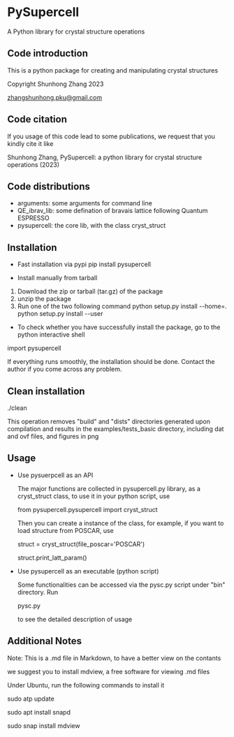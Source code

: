 # PySupercell
A Python library for crystal structure operations

## Code introduction

This is a python package for creating and manipulating crystal structures

Copyright Shunhong Zhang 2023

zhangshunhong.pku@gmail.com


## Code citation

If you usage of this code lead to some publications, we request that you kindly cite it like

Shunhong Zhang, PySupercell: a python library for crystal structure operations (2023)


## Code distributions

* arguments: some arguments for command line
* QE_ibrav_lib: some defination of bravais lattice following Quantum ESPRESSO
* pysupercell: the core lib, with the class cryst_struct


## Installation
* Fast installation via pypi
pip install pysupercell


* Install manually from tarball 
1. Download the zip or tarball (tar.gz) of the package
2. unzip the package
3. Run one of the two following command
   python setup.py install --home=.
   python setup.py install --user

* To check whether you have successfully install the package, go to the python interactive shell
 
import pysupercell

  If everything runs smoothly, the installation should be done. 
  Contact the author if you come across any problem.

## Clean installation
./clean

This operation removes "build" and "dists" directories generated upon compilation
and results in the examples/tests_basic directory, including dat and ovf files, and figures in png


## Usage

* Use pysuerpcell as an API

    The major functions are collected in pysupercell.py library, as a cryst_struct class, to use it in your python script, use

    from pysupercell.pysupercell import cryst_struct

    Then you can create a instance of the class, for example, if you want to load structure from POSCAR, use

    struct = cryst_struct(file_poscar='POSCAR')

    struct.print_latt_param()


* Use pysupercell as an executable (python script)

    Some functionalities can be accessed via the pysc.py script under "bin" directory. Run

    pysc.py 

    to see the detailed description of usage


## Additional Notes

Note: This is a .md file in Markdown, to have a better view on the contants

we suggest you to install mdview, a free software for viewing .md files

Under Ubuntu, run the following commands to install it

sudo atp update

sudo apt install snapd

sudo snap install mdview

